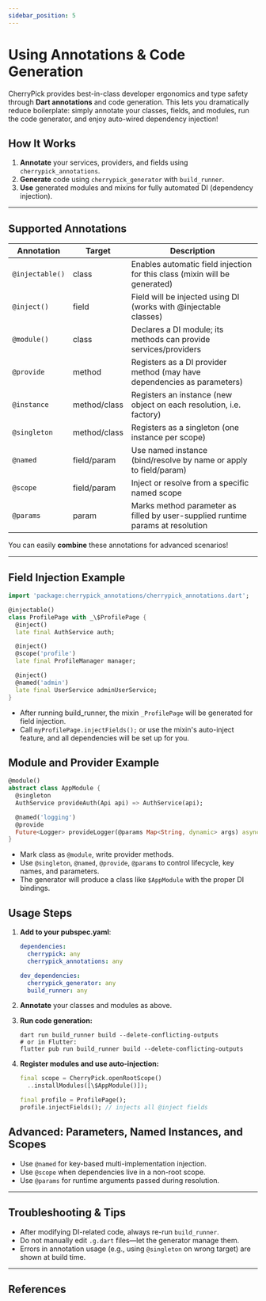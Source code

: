 ```yaml
---
sidebar_position: 5
---
```


# Using Annotations & Code Generation

CherryPick provides best-in-class developer ergonomics and type safety through **Dart annotations** and code generation. This lets you dramatically reduce boilerplate: simply annotate your classes, fields, and modules, run the code generator, and enjoy auto-wired dependency injection!

## How It Works

1. **Annotate** your services, providers, and fields using `cherrypick_annotations`.
2. **Generate** code using `cherrypick_generator` with `build_runner`.
3. **Use** generated modules and mixins for fully automated DI (dependency injection).

---

## Supported Annotations

| Annotation        | Target         | Description                                                                    |
|-------------------|---------------|--------------------------------------------------------------------------------|
| `@injectable()`   | class         | Enables automatic field injection for this class (mixin will be generated)      |
| `@inject()`       | field         | Field will be injected using DI (works with @injectable classes)                |
| `@module()`       | class         | Declares a DI module; its methods can provide services/providers                |
| `@provide`        | method        | Registers as a DI provider method (may have dependencies as parameters)         |
| `@instance`       | method/class  | Registers an instance (new object on each resolution, i.e. factory)             |
| `@singleton`      | method/class  | Registers as a singleton (one instance per scope)                               |
| `@named`          | field/param   | Use named instance (bind/resolve by name or apply to field/param)               |
| `@scope`          | field/param   | Inject or resolve from a specific named scope                                   |
| `@params`         | param         | Marks method parameter as filled by user-supplied runtime params at resolution  |

You can easily **combine** these annotations for advanced scenarios!

---

## Field Injection Example

```dart
import 'package:cherrypick_annotations/cherrypick_annotations.dart';

@injectable()
class ProfilePage with _\$ProfilePage {
  @inject()
  late final AuthService auth;

  @inject()
  @scope('profile')
  late final ProfileManager manager;

  @inject()
  @named('admin')
  late final UserService adminUserService;
}
```

- After running build_runner, the mixin `_ProfilePage` will be generated for field injection.
- Call `myProfilePage.injectFields();` or use the mixin's auto-inject feature, and all dependencies will be set up for you.

## Module and Provider Example

```dart
@module()
abstract class AppModule {
  @singleton
  AuthService provideAuth(Api api) => AuthService(api);

  @named('logging')
  @provide
  Future<Logger> provideLogger(@params Map<String, dynamic> args) async => ...;
}
```

- Mark class as `@module`, write provider methods.
- Use `@singleton`, `@named`, `@provide`, `@params` to control lifecycle, key names, and parameters.
- The generator will produce a class like `$AppModule` with the proper DI bindings.

## Usage Steps

1. **Add to your pubspec.yaml**:

   ```yaml
   dependencies:
     cherrypick: any
     cherrypick_annotations: any

   dev_dependencies:
     cherrypick_generator: any
     build_runner: any
   ```

2. **Annotate** your classes and modules as above.

3. **Run code generation:**

   ```shell
   dart run build_runner build --delete-conflicting-outputs
   # or in Flutter:
   flutter pub run build_runner build --delete-conflicting-outputs
   ```

4. **Register modules and use auto-injection:**

   ```dart
   final scope = CherryPick.openRootScope()
     ..installModules([\$AppModule()]);

   final profile = ProfilePage();
   profile.injectFields(); // injects all @inject fields
   ```

## Advanced: Parameters, Named Instances, and Scopes

- Use `@named` for key-based multi-implementation injection.
- Use `@scope` when dependencies live in a non-root scope.
- Use `@params` for runtime arguments passed during resolution.

---

## Troubleshooting & Tips

- After modifying DI-related code, always re-run `build_runner`.
- Do not manually edit `.g.dart` files—let the generator manage them.
- Errors in annotation usage (e.g., using `@singleton` on wrong target) are shown at build time.

---

## References

<!--
- [Full annotation reference (en)](doc/annotations_en.md)
- [cherrypick_annotations/README.md](../cherrypick_annotations/README.md)
- [cherrypick_generator/README.md](../cherrypick_generator/README.md)
- See the [`examples/postly`](../examples/postly) for a full working DI+annotations app.
-->
